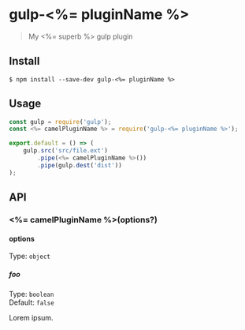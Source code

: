 # gulp-<%= pluginName %>

> My <%= superb %> gulp plugin

## Install

```
$ npm install --save-dev gulp-<%= pluginName %>
```

## Usage

```js
const gulp = require('gulp');
const <%= camelPluginName %> = require('gulp-<%= pluginName %>');

export.default = () => (
	gulp.src('src/file.ext')
		.pipe(<%= camelPluginName %>())
		.pipe(gulp.dest('dist'))
);
```

## API

### <%= camelPluginName %>(options?)

#### options

Type: `object`

##### foo

Type: `boolean`\
Default: `false`

Lorem ipsum.
